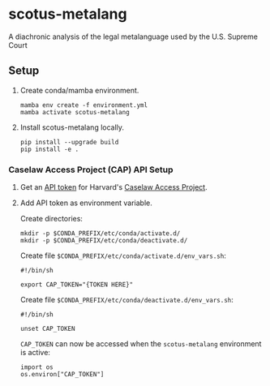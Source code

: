 # scotus-metalang
A diachronic analysis of the legal metalanguage used by the U.S. Supreme Court


## Setup
1. Create conda/mamba environment.
    ```
    mamba env create -f environment.yml
    mamba activate scotus-metalang
    ```
2. Install scotus-metalang locally.
    ```
    pip install --upgrade build
    pip install -e .
    ```

### Caselaw Access Project (CAP) API Setup
1. Get an [API token](https://case.law/docs/site_features/api) for Harvard's [Caselaw Access Project](https://case.law/).
2. Add API token as environment variable.
    
    Create directories:
    ```
    mkdir -p $CONDA_PREFIX/etc/conda/activate.d/
    mkdir -p $CONDA_PREFIX/etc/conda/deactivate.d/
    ```

    Create file `$CONDA_PREFIX/etc/conda/activate.d/env_vars.sh`:
    ```
    #!/bin/sh

    export CAP_TOKEN="{TOKEN HERE}"
    ```
    Create file `$CONDA_PREFIX/etc/conda/deactivate.d/env_vars.sh`:
    ```
    #!/bin/sh

    unset CAP_TOKEN
    ```
    `CAP_TOKEN` can now be accessed when the `scotus-metalang` environment is active:
    ```
    import os
    os.environ["CAP_TOKEN"]
    ```
    